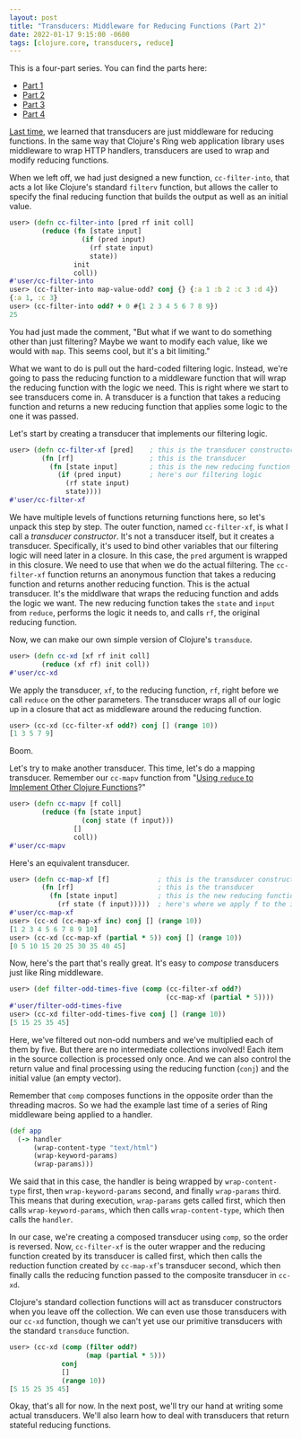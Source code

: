 ```yaml
---
layout: post
title: "Transducers: Middleware for Reducing Functions (Part 2)"
date: 2022-01-17 9:15:00 -0600
tags: [clojure.core, transducers, reduce]
---
```

This is a four-part series. You can find the parts here:
* [Part 1](/clojurecrazy/2022/01/16/transducers-middleware-for-reducing-functions-part-1.html)
* [Part 2](/clojurecrazy/2022/01/17/transducers-middleware-for-reducing-functions-part-2.html)
* [Part 3](/clojurecrazy/2022/01/18/transducers-middleware-for-reducing-functions-part-3.html)
* [Part 4](/clojurecrazy/2022/01/19/transducers-middleware-for-reducing-functions-part-4.html)

[Last time](/clojurecrazy/2022/01/16/transducers-middleware-for-reducing-functions-part-1.html), we learned that transducers are just middleware for
reducing functions. In the same way that Clojure's Ring web
application library uses middleware to wrap HTTP handlers, transducers
are used to wrap and modify reducing functions.

When we left off, we had just designed a new function,
`cc-filter-into`, that acts a lot like Clojure's standard `filterv`
function, but allows the caller to specify the final reducing function
that builds the output as well as an initial value.

```clojure
user> (defn cc-filter-into [pred rf init coll]
        (reduce (fn [state input]
                  (if (pred input)
                    (rf state input)
                    state))
                init
                coll))
#'user/cc-filter-into
user> (cc-filter-into map-value-odd? conj {} {:a 1 :b 2 :c 3 :d 4})
{:a 1, :c 3}
user> (cc-filter-into odd? + 0 #{1 2 3 4 5 6 7 8 9})
25
```

You had just made the comment, "But what if we want to do something other
than just filtering? Maybe we want to modify each value, like we would
with `map`. This seems cool, but it's a bit limiting."

What we want to do is pull out the hard-coded filtering
logic. Instead, we're going to pass the reducing function to a
middleware function that will wrap the reducing function with the
logic we need. This is right where we start to see transducers come
in. A transducer is a function that takes a reducing function and
returns a new reducing function that applies some logic to the one it
was passed.

Let's start by creating a transducer that implements our filtering
logic.

```clojure
user> (defn cc-filter-xf [pred]    ; this is the transducer constructor
        (fn [rf]                   ; this is the transducer
          (fn [state input]        ; this is the new reducing function wrapper
            (if (pred input)       ; here's our filtering logic
              (rf state input)
              state))))
#'user/cc-filter-xf
```

We have multiple levels of functions returning functions here, so
let's unpack this step by step. The outer function, named
`cc-filter-xf`, is what I call a _transducer constructor_. It's not a
transducer itself, but it creates a transducer. Specifically, it's
used to bind other variables that our filtering logic will need later
in a closure. In this case, the `pred` argument is wrapped in this
closure. We need to use that when we do the actual filtering. The
`cc-filter-xf` function returns an anonymous function that takes a
reducing function and returns another reducing function. This is the
actual transducer. It's the middlware that wraps the reducing function
and adds the logic we want. The new reducing function takes the
`state` and `input` from `reduce`, performs the logic it needs to, and
calls `rf`, the original reducing function.

Now, we can make our own simple version of Clojure's `transduce`.

```clojure
user> (defn cc-xd [xf rf init coll]
        (reduce (xf rf) init coll))
#'user/cc-xd
```

We apply the transducer, `xf`, to the reducing function, `rf`, right
before we call `reduce` on the other parameters. The transducer wraps
all of our logic up in a closure that act as middleware around the
reducing function.

```clojure
user> (cc-xd (cc-filter-xf odd?) conj [] (range 10))
[1 3 5 7 9]
```

Boom.

Let's try to make another transducer. This time, let's do a mapping
transducer. Remember our `cc-mapv` function from 
"[Using `reduce` to Implement Other Clojure Functions](/clojurecrazy/2022/01/10/using-reduce-to-implement-other-clojure-functions.html)?"

```clojure
user> (defn cc-mapv [f coll]
        (reduce (fn [state input]
                  (conj state (f input)))
                []
                coll))
#'user/cc-mapv
```

Here's an equivalent transducer.

```clojure
user> (defn cc-map-xf [f]            ; this is the transducer constructor
        (fn [rf]                     ; this is the transducer
          (fn [state input]          ; this is the new reducing function
            (rf state (f input)))))  ; here's where we apply f to the input
#'user/cc-map-xf
user> (cc-xd (cc-map-xf inc) conj [] (range 10))
[1 2 3 4 5 6 7 8 9 10]
user> (cc-xd (cc-map-xf (partial * 5)) conj [] (range 10))
[0 5 10 15 20 25 30 35 40 45]
```

Now, here's the part that's really great. It's easy to _compose_
transducers just like Ring middleware.

```clojure
user> (def filter-odd-times-five (comp (cc-filter-xf odd?)
                                       (cc-map-xf (partial * 5))))
#'user/filter-odd-times-five
user> (cc-xd filter-odd-times-five conj [] (range 10))
[5 15 25 35 45]
```

Here, we've filtered out non-odd numbers and we've multiplied each of
them by five. But there are no intermediate collections involved! Each
item in the source collection is processed only once. And we can also
control the return value and final processing using the reducing
function (`conj`) and the initial value (an empty vector).

Remember that `comp` composes functions in the opposite order than the
threading macros. So we had the example last time of a series of Ring
middleware being applied to a handler.

```clojure
(def app
  (-> handler
      (wrap-content-type "text/html")
      (wrap-keyword-params)
      (wrap-params)))
```

We said that in this case, the handler is being wrapped by
`wrap-content-type` first, then `wrap-keyword-params` second, and
finally `wrap-params` third. This means that during execution,
`wrap-params` gets called first, which then calls
`wrap-keyword-params`, which then calls `wrap-content-type`, which
then calls the `handler`.

In our case, we're creating a composed transducer using `comp`, so the
order is reversed. Now, `cc-filter-xf` is the outer wrapper
and the reducing function created by its transducer is called first,
which then calls the reduction function created by `cc-map-xf`'s
transducer second, which then finally calls the reducing function
passed to the composite transducer in `cc-xd`.

Clojure's standard collection functions will act as transducer
constructors when you leave off the collection. We can even use those
transducers with our `cc-xd` function, though we can't yet use our
primitive transducers with the standard `transduce` function.

```clojure
user> (cc-xd (comp (filter odd?)
                   (map (partial * 5)))
             conj
             []
             (range 10))
[5 15 25 35 45]
```

Okay, that's all for now. In the next post, we'll try our hand at
writing some actual transducers. We'll also learn how to deal with
transducers that return stateful reducing functions.


